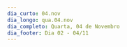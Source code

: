```yaml
---
dia_curto: 04.nov
dia_longo: qua.04.nov
dia_completo: Quarta, 04 de Novembro
dia_footer: Dia 02 - 04/11
---
```

